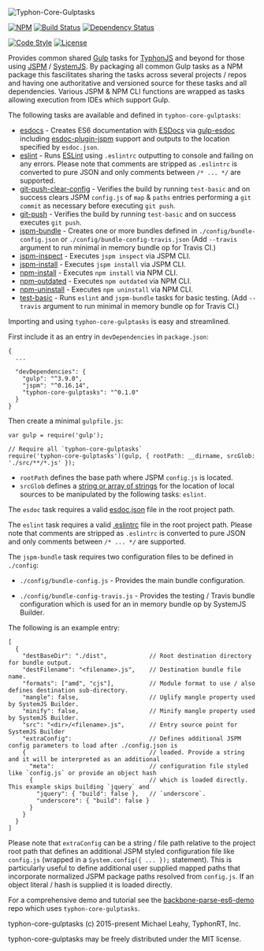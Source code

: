 ![Typhon-Core-Gulptasks](http://i.imgur.com/KqIyNtd.png)

[![NPM](https://img.shields.io/npm/v/typhonjs-core-gulptasks.svg?label=npm)](https://www.npmjs.com/package/typhonjs-core-gulptasks)
[![Build Status](https://travis-ci.org/typhonjs/typhonjs-core-gulptasks.svg?branch=0.1.0)](https://travis-ci.org/typhonjs/typhonjs-core-gulptasks)
[![Dependency Status](https://www.versioneye.com/user/projects/563b3b1c1d47d40015000a91/badge.svg?style=flat)](https://www.versioneye.com/user/projects/563b3b1c1d47d40015000a91)

[![Code Style](https://img.shields.io/badge/code%20style-allman-yellowgreen.svg?style=flat)](https://en.wikipedia.org/wiki/Indent_style#Allman_style)
[![License](https://img.shields.io/badge/license-MIT-yellowgreen.svg?style=flat)](https://github.com/typhonjs/typhon-core-gulptasks/blob/master/LICENSE)

Provides common shared [Gulp](http://gulpjs.com/) tasks for [TyphonJS](https://github.com/typhonjs) and beyond for those using [JSPM](http://jspm.io) / [SystemJS](https://github.com/systemjs/systemjs). By packaging all common Gulp tasks as a NPM package this fascilitates sharing the tasks across several projects / repos and having one authoritative and versioned source for these tasks and all dependencies. Various JSPM & NPM CLI functions are wrapped as tasks allowing execution from IDEs which support Gulp. 

The following tasks are available and defined in `typhon-core-gulptasks`:
- [esdocs](https://github.com/typhonjs/typhon-core-gulptasks/blob/master/tasks/esdoc.js) - Creates ES6 documentation with [ESDocs](https://esdoc.org/) via [gulp-esdoc](https://www.npmjs.com/package/gulp-esdoc) including [esdoc-plugin-jspm](https://www.npmjs.com/package/esdoc-plugin-jspm) support and outputs to the location specified by `esdoc.json`.
- [eslint](https://github.com/typhonjs/typhon-core-gulptasks/blob/master/tasks/eslint.js) - Runs [ESLint](http://eslint.org/) using `.eslintrc` outputting to console and failing on any errors. Please note that comments are stripped as `.eslintrc` is converted to pure JSON and only comments between `/* ... */` are supported.
- [git-push-clear-config](https://github.com/typhonjs/typhon-core-gulptasks/blob/master/tasks/git.js) - Verifies the build by running `test-basic` and on success clears JSPM `config.js` of `map` & `paths` entries performing a `git commit` as necessary before executing `git push`. 
- [git-push](https://github.com/typhonjs/typhon-core-gulptasks/blob/master/tasks/git.js) - Verifies the build by running `test-basic` and on success executes `git push`. 
- [jspm-bundle](https://github.com/typhonjs/typhon-core-gulptasks/blob/master/tasks/jspm.js) - Creates one or more bundles defined in `./config/bundle-config.json` or `./config/bundle-config-travis.json` (Add `--travis` argument to run minimal in memory bundle op for Travis CI.)
- [jspm-inspect](https://github.com/typhonjs/typhon-core-gulptasks/blob/master/tasks/jspm.js) - Executes `jspm inspect` via JSPM CLI.
- [jspm-install](https://github.com/typhonjs/typhon-core-gulptasks/blob/master/tasks/jspm.js) - Executes `jspm install` via JSPM CLI.
- [npm-install](https://github.com/typhonjs/typhon-core-gulptasks/blob/master/tasks/npm.js) - Executes `npm install` via NPM CLI.
- [npm-outdated](https://github.com/typhonjs/typhon-core-gulptasks/blob/master/tasks/npm.js) - Executes `npm outdated` via NPM CLI.
- [npm-uninstall](https://github.com/typhonjs/typhon-core-gulptasks/blob/master/tasks/npm.js) - Executes `npm uninstall` via NPM CLI.
- [test-basic](https://github.com/typhonjs/typhon-core-gulptasks/blob/master/tasks/test.js) - Runs `eslint` and `jspm-bundle` tasks for basic testing.  (Add `--travis` argument to run minimal in memory bundle op for Travis CI.)

Importing and using `typhon-core-gulptasks` is easy and streamlined. 

First include it as an entry in `devDependencies` in `package.json`:
```
{
  ...
  
  "devDependencies": {
    "gulp": "^3.9.0",
    "jspm": "^0.16.14",
    "typhon-core-gulptasks": "^0.1.0"
  }
}
```

Then create a minimal `gulpfile.js`:
```
var gulp = require('gulp');

// Require all `typhon-core-gulptasks`
require('typhon-core-gulptasks')(gulp, { rootPath: __dirname, srcGlob: './src/**/*.js' });
```

- `rootPath` defines the base path where JSPM `config.js` is located.
- `srcGlob` defines a [string or array of strings](https://github.com/gulpjs/gulp/blob/master/docs/API.md#gulpsrcglobs-options) for the location of local sources to be manipulated by the following tasks: `eslint`.

The `esdoc` task requires a valid [esdoc.json](https://esdoc.org/config.html) file in the root project path.

The `eslint` task requires a valid [.eslintrc](http://eslint.org/docs/user-guide/configuring.html) file in the root project path. Please note that comments are stripped as `.eslintrc` is converted to pure JSON and only comments between `/* ... */` are supported.

The `jspm-bundle` task requires two configuration files to be defined in `./config`:
- `./config/bundle-config.js` - Provides the main bundle configuration.

- `./config/bundle-config-travis.js` - Provides the testing / Travis bundle configuration which is used for an in memory bundle op by SystemJS Builder.

The following is an example entry:
```
[
  {
    "destBaseDir": "./dist",            // Root destination directory for bundle output.
    "destFilename": "<filename>.js",    // Destination bundle file name.
    "formats": ["amd", "cjs"],          // Module format to use / also defines destination sub-directory.
    "mangle": false,                    // Uglify mangle property used by SystemJS Builder.
    "minify": false,                    // Minify mangle property used by SystemJS Builder.
    "src": "<dir>/<filename>.js",       // Entry source point for SystemJS Builder
    "extraConfig":                      // Defines additional JSPM config parameters to load after ./config.json is
    {                                   // loaded. Provide a string and it will be interpreted as an additional
      "meta":                           // configuration file styled like `config.js` or provide an object hash
      {                                 // which is loaded directly.  This example skips building `jquery` and    
        "jquery": { "build": false },   // `underscore`.
        "underscore": { "build": false }
      }
    }
  }
]
```

Please note that `extraConfig` can be a string / file path relative to the project root path that defines an additional JSPM styled configuration file like `config.js` (wrapped in a `System.config({ ... });` statement). This is particularly useful to define additional user supplied mapped paths that incorporate normalized JSPM package paths resolved from `config.js`. If an object literal / hash is supplied it is loaded directly.

For a comprehensive demo and tutorial see the [backbone-parse-es6-demo](https://github.com/typhonjs/backbone-parse-es6-demo) repo which uses `typhon-core-gulptasks`.

typhon-core-gulptasks (c) 2015-present Michael Leahy, TyphonRT, Inc.

typhon-core-gulptasks may be freely distributed under the MIT license.
